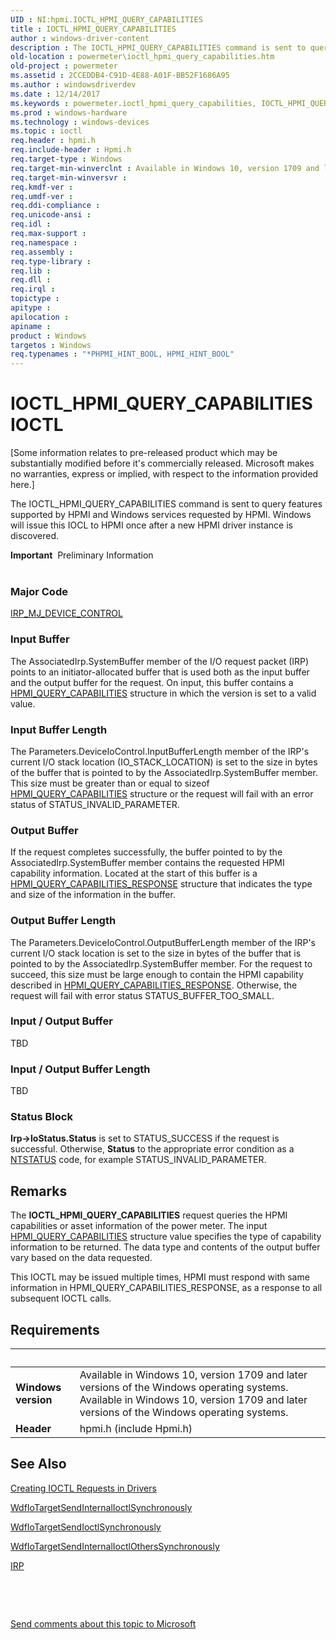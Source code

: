 ```yaml
---
UID : NI:hpmi.IOCTL_HPMI_QUERY_CAPABILITIES
title : IOCTL_HPMI_QUERY_CAPABILITIES
author : windows-driver-content
description : The IOCTL_HPMI_QUERY_CAPABILITIES command is sent to query features supported by HPMI and Windows services requested by HPMI. Windows will issue this IOCL to HPMI once after a new HPMI driver instance is discovered.
old-location : powermeter\ioctl_hpmi_query_capabilities.htm
old-project : powermeter
ms.assetid : 2CCEDDB4-C91D-4E88-A01F-BB52F1686A95
ms.author : windowsdriverdev
ms.date : 12/14/2017
ms.keywords : powermeter.ioctl_hpmi_query_capabilities, IOCTL_HPMI_QUERY_CAPABILITIES control code [Power Metering and Budgeting Devices], IOCTL_HPMI_QUERY_CAPABILITIES, hpmi/IOCTL_HPMI_QUERY_CAPABILITIES
ms.prod : windows-hardware
ms.technology : windows-devices
ms.topic : ioctl
req.header : hpmi.h
req.include-header : Hpmi.h
req.target-type : Windows
req.target-min-winverclnt : Available in Windows 10, version 1709 and later versions of the Windows operating systems.
req.target-min-winversvr : 
req.kmdf-ver : 
req.umdf-ver : 
req.ddi-compliance : 
req.unicode-ansi : 
req.idl : 
req.max-support : 
req.namespace : 
req.assembly : 
req.type-library : 
req.lib : 
req.dll : 
req.irql : 
topictype : 
apitype : 
apilocation : 
apiname : 
product : Windows
targetos : Windows
req.typenames : "*PHPMI_HINT_BOOL, HPMI_HINT_BOOL"
---
```


# IOCTL_HPMI_QUERY_CAPABILITIES IOCTL
<p class="CCE_Message">[Some information relates to pre-released product which may be substantially modified before it's commercially released. Microsoft makes no warranties, express or implied, with respect to the information provided here.]

The IOCTL_HPMI_QUERY_CAPABILITIES command is sent to query features supported by HPMI and Windows services requested by HPMI. Windows will issue this IOCL to HPMI once after a new HPMI driver instance is discovered.   

<div class="alert"><b>Important</b>  Preliminary Information</div><div> </div>

### Major Code
[IRP_MJ_DEVICE_CONTROL](xref:"https://docs.microsoft.com/en-us/windows-hardware/drivers/kernel/irp-mj-device-control")

### Input Buffer
The AssociatedIrp.SystemBuffer member of the I/O request packet (IRP) points to an initiator-allocated buffer that is used both as the input buffer and the output buffer for the request. On input, this buffer contains a <a href="..\hpmi\ns-hpmi-_hpmi_query_capabilities.md">HPMI_QUERY_CAPABILITIES</a> structure  in which the version is set to a valid value.

### Input Buffer Length
The Parameters.DeviceIoControl.InputBufferLength member of the IRP's current I/O stack location (IO_STACK_LOCATION) is set to the size in bytes of the buffer that is pointed to by the AssociatedIrp.SystemBuffer member. This size must be greater than or equal to sizeof <a href="..\hpmi\ns-hpmi-_hpmi_query_capabilities.md">HPMI_QUERY_CAPABILITIES</a> structure  or the request will fail with an error status of STATUS_INVALID_PARAMETER.

### Output Buffer
If the request completes successfully, the buffer pointed to by the AssociatedIrp.SystemBuffer member contains the requested HPMI capability information. Located at the start of this buffer is a <a href="..\hpmi\ns-hpmi-_hpmi_query_capabilities_response.md">HPMI_QUERY_CAPABILITIES_RESPONSE</a> structure that indicates the type and size of the information in the buffer.

### Output Buffer Length
The Parameters.DeviceIoControl.OutputBufferLength member of the IRP's current I/O stack location is set to the size in bytes of the buffer that is pointed to by the AssociatedIrp.SystemBuffer member. For the request to succeed, this size must be large enough to contain the HPMI capability described in <a href="..\hpmi\ns-hpmi-_hpmi_query_capabilities_response.md">HPMI_QUERY_CAPABILITIES_RESPONSE</a>. Otherwise, the request will fail with error status STATUS_BUFFER_TOO_SMALL.

### Input / Output Buffer
TBD

### Input / Output Buffer Length
TBD

### Status Block
<b>Irp-&gt;IoStatus.Status</b> is set to STATUS_SUCCESS if the request is successful. Otherwise, <b>Status</b> to the appropriate error condition as a <a href="https://msdn.microsoft.com/7792201b-63bb-4db5-803d-2af02893d505">NTSTATUS</a> code, for example STATUS_INVALID_PARAMETER.

## Remarks
The <b>IOCTL_HPMI_QUERY_CAPABILITIES</b> request queries the HPMI capabilities or asset information of the power meter. The input <a href="..\hpmi\ns-hpmi-_hpmi_query_capabilities.md">HPMI_QUERY_CAPABILITIES</a> structure value specifies the type of capability information to be returned. The data type and contents of the output buffer vary based on the data requested.

This IOCTL may be issued multiple times, HPMI must respond with same  
information in HPMI_QUERY_CAPABILITIES_RESPONSE, as a response to all  
subsequent IOCTL calls.

## Requirements
| &nbsp; | &nbsp; |
| ---- |:---- |
| **Windows version** | Available in Windows 10, version 1709 and later versions of the Windows operating systems. Available in Windows 10, version 1709 and later versions of the Windows operating systems. |
| **Header** | hpmi.h (include Hpmi.h) |

## See Also

<a href="https://msdn.microsoft.com/library/windows/hardware/ff542894">Creating IOCTL Requests in Drivers</a>

<a href="..\wdfiotarget\nf-wdfiotarget-wdfiotargetsendinternalioctlsynchronously.md">WdfIoTargetSendInternalIoctlSynchronously</a>

<a href="..\wdfiotarget\nf-wdfiotarget-wdfiotargetsendioctlsynchronously.md">WdfIoTargetSendIoctlSynchronously</a>

<a href="..\wdfiotarget\nf-wdfiotarget-wdfiotargetsendinternalioctlotherssynchronously.md">WdfIoTargetSendInternalIoctlOthersSynchronously</a>

<a href="..\wdm\ns-wdm-_irp.md">IRP</a>

 

 

<a href="mailto:wsddocfb@microsoft.com?subject=Documentation%20feedback [powermeter\powermeter]:%20IOCTL_HPMI_QUERY_CAPABILITIES control code%20 RELEASE:%20(12/14/2017)&amp;body=%0A%0APRIVACY STATEMENT%0A%0AWe use your feedback to improve the documentation. We don't use your email address for any other purpose, and we'll remove your email address from our system after the issue that you're reporting is fixed. While we're working to fix this issue, we might send you an email message to ask for more info. Later, we might also send you an email message to let you know that we've addressed your feedback.%0A%0AFor more info about Microsoft's privacy policy, see http://privacy.microsoft.com/en-us/default.aspx." title="Send comments about this topic to Microsoft">Send comments about this topic to Microsoft</a>